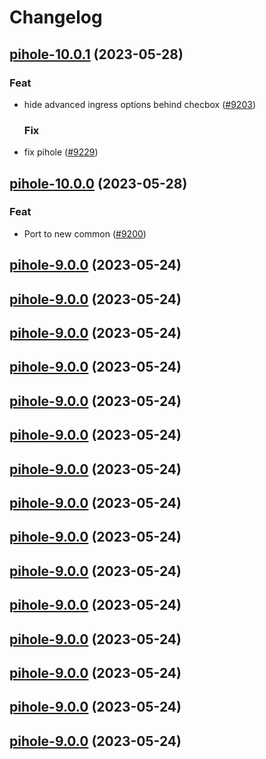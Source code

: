 # Changelog



## [pihole-10.0.1](https://github.com/truecharts/charts/compare/pihole-10.0.0...pihole-10.0.1) (2023-05-28)

### Feat

- hide advanced ingress options behind checbox ([#9203](https://github.com/truecharts/charts/issues/9203))
  
  ### Fix

- fix pihole ([#9229](https://github.com/truecharts/charts/issues/9229))
  
  


## [pihole-10.0.0](https://github.com/truecharts/charts/compare/pihole-9.0.0...pihole-10.0.0) (2023-05-28)

### Feat

- Port to new common ([#9200](https://github.com/truecharts/charts/issues/9200))
  
  


## [pihole-9.0.0](https://github.com/truecharts/charts/compare/pihole-8.0.20...pihole-9.0.0) (2023-05-24)




## [pihole-9.0.0](https://github.com/truecharts/charts/compare/pihole-8.0.20...pihole-9.0.0) (2023-05-24)




## [pihole-9.0.0](https://github.com/truecharts/charts/compare/pihole-8.0.20...pihole-9.0.0) (2023-05-24)




## [pihole-9.0.0](https://github.com/truecharts/charts/compare/pihole-8.0.20...pihole-9.0.0) (2023-05-24)




## [pihole-9.0.0](https://github.com/truecharts/charts/compare/pihole-8.0.20...pihole-9.0.0) (2023-05-24)




## [pihole-9.0.0](https://github.com/truecharts/charts/compare/pihole-8.0.20...pihole-9.0.0) (2023-05-24)




## [pihole-9.0.0](https://github.com/truecharts/charts/compare/pihole-8.0.20...pihole-9.0.0) (2023-05-24)




## [pihole-9.0.0](https://github.com/truecharts/charts/compare/pihole-8.0.20...pihole-9.0.0) (2023-05-24)




## [pihole-9.0.0](https://github.com/truecharts/charts/compare/pihole-8.0.20...pihole-9.0.0) (2023-05-24)




## [pihole-9.0.0](https://github.com/truecharts/charts/compare/pihole-8.0.20...pihole-9.0.0) (2023-05-24)




## [pihole-9.0.0](https://github.com/truecharts/charts/compare/pihole-8.0.20...pihole-9.0.0) (2023-05-24)




## [pihole-9.0.0](https://github.com/truecharts/charts/compare/pihole-8.0.20...pihole-9.0.0) (2023-05-24)




## [pihole-9.0.0](https://github.com/truecharts/charts/compare/pihole-8.0.20...pihole-9.0.0) (2023-05-24)




## [pihole-9.0.0](https://github.com/truecharts/charts/compare/pihole-8.0.20...pihole-9.0.0) (2023-05-24)




## [pihole-9.0.0](https://github.com/truecharts/charts/compare/pihole-8.0.20...pihole-9.0.0) (2023-05-24)

